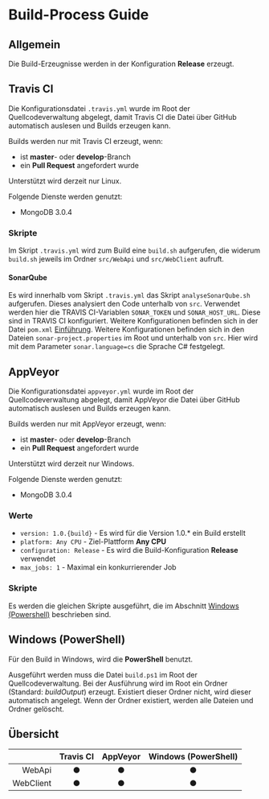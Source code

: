 # Build-Process Guide

## Allgemein

Die Build-Erzeugnisse werden in der Konfiguration **Release** erzeugt.

## Travis CI

Die Konfigurationsdatei ```.travis.yml``` wurde im Root der Quellcodeverwaltung abgelegt, damit Travis CI die Datei über GitHub automatisch auslesen und Builds erzeugen kann.

Builds werden nur mit Travis CI erzeugt, wenn:

* ist **master**- oder **develop**-Branch
* ein **Pull Request** angefordert wurde

Unterstützt wird derzeit nur Linux.

Folgende Dienste werden genutzt:

* MongoDB 3.0.4

### Skripte

Im Skript ```.travis.yml``` wird zum Build eine ```build.sh``` aufgerufen, die widerum ```build.sh``` jeweils im Ordner ```src/WebApi``` und ```src/WebClient``` aufruft.

#### SonarQube

Es wird innerhalb vom Skript `.travis.yml` das Skript `analyseSonarQube.sh` aufgerufen. Dieses analysiert den Code unterhalb von `src`. Verwendet werden hier die TRAVIS CI-Variablen `SONAR_TOKEN` und `SONAR_HOST_URL`. Diese sind in TRAVIS CI konfiguriert. Weitere Konfigurationen befinden sich in der Datei `pom.xml` [Einführung](https://maven.apache.org/guides/introduction/introduction-to-the-pom.html).
Weitere Konfigurationen befinden sich in den Dateien `sonar-project.properties` im Root und unterhalb von `src`. Hier wird mit dem Parameter `sonar.language=cs` die Sprache C# festgelegt.

## AppVeyor

Die Konfigurationsdatei ```appveyor.yml``` wurde im Root der Quellcodeverwaltung abgelegt, damit AppVeyor die Datei über GitHub automatisch auslesen und Builds erzeugen kann.

Builds werden nur mit AppVeyor erzeugt, wenn:

* ist **master**- oder **develop**-Branch
* ein **Pull Request** angefordert wurde

Unterstützt wird derzeit nur Windows.

Folgende Dienste werden genutzt:

* MongoDB 3.0.4

### Werte

* `version: 1.0.{build}` - Es wird für die Version 1.0.* ein Build erstellt
* `platform: Any CPU` - Ziel-Plattform **Any CPU**
* `configuration: Release` - Es wird die Build-Konfiguration **Release** verwendet
* `max_jobs: 1` - Maximal ein konkurrierender Job

### Skripte

Es werden die gleichen Skripte ausgeführt, die im Abschnitt [Windows (Powershell)](#windows-powershell) beschrieben sind.

## Windows (PowerShell)

Für den Build in Windows, wird die **PowerShell** benutzt.

Ausgeführt werden muss die Datei ```build.ps1``` im Root der Quellcodeverwaltung. Bei der Ausführung wird im Root ein Ordner (Standard: *buildOutput*) erzeugt. Existiert dieser Ordner nicht, wird dieser automatisch angelegt. Wenn der Ordner existiert, werden alle Dateien und Ordner gelöscht.

## Übersicht

|                    | Travis CI | AppVeyor | Windows (PowerShell) |
| -----------: | :-------: | :------: | :--------------------: |
| WebApi       | &#x25CF; | &#x25CF; | &#x25CF; |
| WebClient   | &#x25CF; | &#x25CF; | &#x25CF; |